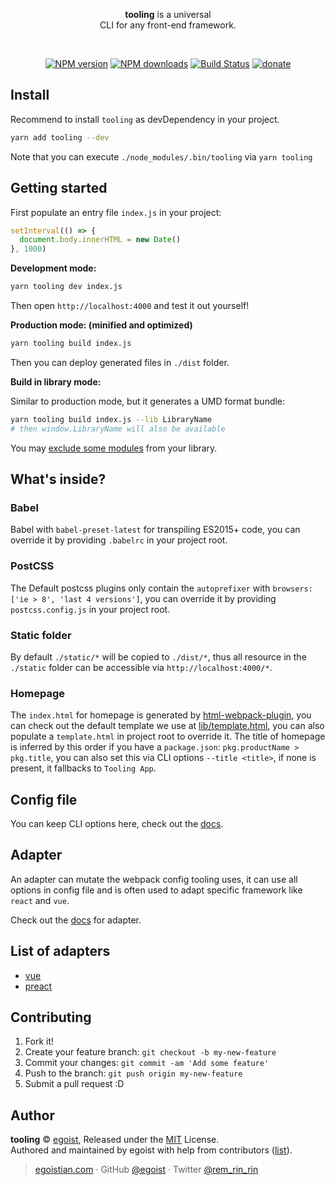 <p align="center">
  <img src="https://rawgit.com/egoist/tooling/master/media/logo.svg" alt="">
  <br><strong>tooling</strong> is a universal <br>CLI for any front-end framework.
</p>
<br>
<p align="center"><a href="https://npmjs.com/package/tooling"><img src="https://img.shields.io/npm/v/tooling.svg?style=flat" alt="NPM version"></a> <a href="https://npmjs.com/package/tooling"><img src="https://img.shields.io/npm/dm/tooling.svg?style=flat" alt="NPM downloads"></a> <a href="https://circleci.com/gh/egoist/tooling"><img src="https://img.shields.io/circleci/project/egoist/tooling/master.svg?style=flat" alt="Build Status"></a> <a href="https://github.com/egoist/donate"><img src="https://img.shields.io/badge/$-donate-ff69b4.svg?maxAge=2592000&amp;style=flat" alt="donate"></a></p>

## Install

Recommend to install `tooling` as devDependency in your project.

```bash
yarn add tooling --dev
```

Note that you can execute `./node_modules/.bin/tooling` via `yarn tooling`

## Getting started

First populate an entry file `index.js` in your project:

```js
setInterval(() => {
  document.body.innerHTML = new Date()
}, 1000)
```

**Development mode:**

```bash
yarn tooling dev index.js
```

Then open `http://localhost:4000` and test it out yourself!

**Production mode: (minified and optimized)**

```bash
yarn tooling build index.js
```

Then you can deploy generated files in `./dist` folder.

**Build in library mode:**

Similar to production mode, but it generates a UMD format bundle:

```bash
yarn tooling build index.js --lib LibraryName
# then window.LibraryName will also be available
```

You may [exclude some modules](/docs/config.md#externals) from your library.

## What's inside?

### Babel

Babel with `babel-preset-latest` for transpiling ES2015+ code, you can override it by providing `.babelrc` in your project root.

### PostCSS

The Default postcss plugins only contain the `autoprefixer` with `browsers: ['ie > 8', 'last 4 versions']`, you can override it by providing `postcss.config.js` in your project root.

### Static folder

By default `./static/*` will be copied to `./dist/*`, thus all resource in the `./static` folder can be accessible via `http://localhost:4000/*`.

### Homepage

The `index.html` for homepage is generated by [html-webpack-plugin](https://github.com/ampedandwired/html-webpack-plugin), you can check out the default template we use at [lib/template.html](/lib/template.html), you can also populate a `template.html` in project root to override it. The title of homepage is inferred by this order if you have a `package.json`: `pkg.productName > pkg.title`, you can also set this via CLI options `--title <title>`, if none is present, it fallbacks to `Tooling App`.

## Config file

You can keep CLI options here, check out the [docs](/docs/config.md).

## Adapter

An adapter can mutate the webpack config tooling uses, it can use all options in config file and is often used to adapt specific framework like `react` and `vue`.

Check out the [docs](/docs/adapter.md) for adapter.

## List of adapters

- [vue](https://github.com/egoist/tooling-vue)
- [preact](https://github.com/egoist/tooling-preact)

## Contributing

1. Fork it!
2. Create your feature branch: `git checkout -b my-new-feature`
3. Commit your changes: `git commit -am 'Add some feature'`
4. Push to the branch: `git push origin my-new-feature`
5. Submit a pull request :D


## Author

**tooling** © [egoist](https://github.com/egoist), Released under the [MIT](./LICENSE) License.<br>
Authored and maintained by egoist with help from contributors ([list](https://github.com/egoist/tooling/contributors)).

> [egoistian.com](https://egoistian.com) · GitHub [@egoist](https://github.com/egoist) · Twitter [@rem_rin_rin](https://twitter.com/rem_rin_rin)
